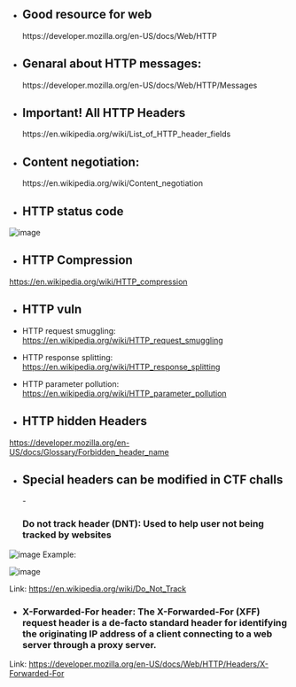 - <h2> Good resource for web </h2>
   https://developer.mozilla.org/en-US/docs/Web/HTTP
- <h2>Genaral about HTTP messages: </h2> https://developer.mozilla.org/en-US/docs/Web/HTTP/Messages
- <h2> Important! All HTTP Headers </h2>  https://en.wikipedia.org/wiki/List_of_HTTP_header_fields
- <h2>Content negotiation:</h2> https://en.wikipedia.org/wiki/Content_negotiation 
- <h2>HTTP status code </h2>
 ![image](https://user-images.githubusercontent.com/100038173/163816224-a99c31a9-31ec-46b9-81cd-1dc610a6048f.png)
- <h2>HTTP Compression</h2>
https://en.wikipedia.org/wiki/HTTP_compression
- <h2> HTTP vuln</h2>
- HTTP request smuggling: https://en.wikipedia.org/wiki/HTTP_request_smuggling
- HTTP response splitting: https://en.wikipedia.org/wiki/HTTP_response_splitting
- HTTP parameter pollution: https://en.wikipedia.org/wiki/HTTP_parameter_pollution

- <h2> HTTP hidden Headers </h2> 
https://developer.mozilla.org/en-US/docs/Glossary/Forbidden_header_name
- <h2> Special headers can be modified in CTF challs </h2>
    -<h3> Do not track header (DNT): Used to help user not being tracked by websites </h3>
![image](https://user-images.githubusercontent.com/100038173/163777464-b93287c4-5c48-4075-b493-40dfc4594861.png)
Example:

![image](https://user-images.githubusercontent.com/100038173/163777891-da5b1715-60a6-4804-a34a-010cd88bfc80.png)

  Link: https://en.wikipedia.org/wiki/Do_Not_Track
  - <h3> X-Forwarded-For header: The X-Forwarded-For (XFF) request header is a de-facto standard header for identifying the originating IP address of a client connecting to a web server through a proxy server.</h3>
   Link: https://developer.mozilla.org/en-US/docs/Web/HTTP/Headers/X-Forwarded-For
